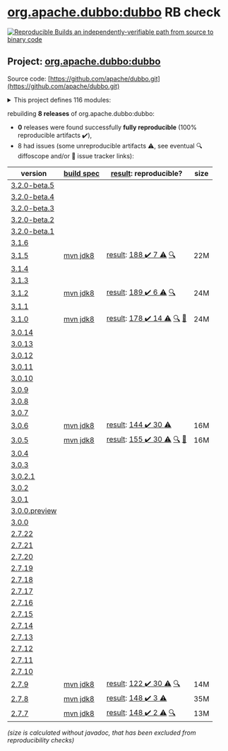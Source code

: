 [org.apache.dubbo:dubbo](https://search.maven.org/artifact/org.apache.dubbo/dubbo/) RB check
=======

[![Reproducible Builds](https://reproducible-builds.org/images/logos/rb.svg) an independently-verifiable path from source to binary code](https://reproducible-builds.org/)

## Project: [org.apache.dubbo:dubbo](https://search.maven.org/artifact/org.apache.dubbo/dubbo/)

Source code: [https://github.com/apache/dubbo.git](https://github.com/apache/dubbo.git)

<details><summary>This project defines 116 modules:</summary>

* [org.apache.dubbo:dubbo](https://search.maven.org/artifact/org.apache.dubbo/dubbo/)
* [org.apache.dubbo:dubbo-auth](https://search.maven.org/artifact/org.apache.dubbo/dubbo-auth/)
* [org.apache.dubbo:dubbo-bom](https://search.maven.org/artifact/org.apache.dubbo/dubbo-bom/)
* [org.apache.dubbo:dubbo-cluster](https://search.maven.org/artifact/org.apache.dubbo/dubbo-cluster/)
* [org.apache.dubbo:dubbo-common](https://search.maven.org/artifact/org.apache.dubbo/dubbo-common/)
* [org.apache.dubbo:dubbo-compatible](https://search.maven.org/artifact/org.apache.dubbo/dubbo-compatible/)
* [org.apache.dubbo:dubbo-compiler](https://search.maven.org/artifact/org.apache.dubbo/dubbo-compiler/)
* [org.apache.dubbo:dubbo-config](https://search.maven.org/artifact/org.apache.dubbo/dubbo-config/)
* [org.apache.dubbo:dubbo-config-api](https://search.maven.org/artifact/org.apache.dubbo/dubbo-config-api/)
* [org.apache.dubbo:dubbo-config-spring](https://search.maven.org/artifact/org.apache.dubbo/dubbo-config-spring/)
* [org.apache.dubbo:dubbo-configcenter](https://search.maven.org/artifact/org.apache.dubbo/dubbo-configcenter/)
* [org.apache.dubbo:dubbo-configcenter-apollo](https://search.maven.org/artifact/org.apache.dubbo/dubbo-configcenter-apollo/)
* [org.apache.dubbo:dubbo-configcenter-consul](https://search.maven.org/artifact/org.apache.dubbo/dubbo-configcenter-consul/)
* [org.apache.dubbo:dubbo-configcenter-etcd](https://search.maven.org/artifact/org.apache.dubbo/dubbo-configcenter-etcd/)
* [org.apache.dubbo:dubbo-configcenter-nacos](https://search.maven.org/artifact/org.apache.dubbo/dubbo-configcenter-nacos/)
* [org.apache.dubbo:dubbo-configcenter-zookeeper](https://search.maven.org/artifact/org.apache.dubbo/dubbo-configcenter-zookeeper/)
* [org.apache.dubbo:dubbo-container](https://search.maven.org/artifact/org.apache.dubbo/dubbo-container/)
* [org.apache.dubbo:dubbo-container-api](https://search.maven.org/artifact/org.apache.dubbo/dubbo-container-api/)
* [org.apache.dubbo:dubbo-container-log4j](https://search.maven.org/artifact/org.apache.dubbo/dubbo-container-log4j/)
* [org.apache.dubbo:dubbo-container-logback](https://search.maven.org/artifact/org.apache.dubbo/dubbo-container-logback/)
* [org.apache.dubbo:dubbo-container-spring](https://search.maven.org/artifact/org.apache.dubbo/dubbo-container-spring/)
* [org.apache.dubbo:dubbo-dependencies](https://search.maven.org/artifact/org.apache.dubbo/dubbo-dependencies/)
* [org.apache.dubbo:dubbo-dependencies-bom](https://search.maven.org/artifact/org.apache.dubbo/dubbo-dependencies-bom/)
* [org.apache.dubbo:dubbo-dependencies-zookeeper](https://search.maven.org/artifact/org.apache.dubbo/dubbo-dependencies-zookeeper/)
* [org.apache.dubbo:dubbo-dependencies-zookeeper-curator5](https://search.maven.org/artifact/org.apache.dubbo/dubbo-dependencies-zookeeper-curator5/)
* [org.apache.dubbo:dubbo-distribution](https://search.maven.org/artifact/org.apache.dubbo/dubbo-distribution/)
* [org.apache.dubbo:dubbo-filter](https://search.maven.org/artifact/org.apache.dubbo/dubbo-filter/)
* [org.apache.dubbo:dubbo-filter-cache](https://search.maven.org/artifact/org.apache.dubbo/dubbo-filter-cache/)
* [org.apache.dubbo:dubbo-filter-validation](https://search.maven.org/artifact/org.apache.dubbo/dubbo-filter-validation/)
* [org.apache.dubbo:dubbo-kubernetes](https://search.maven.org/artifact/org.apache.dubbo/dubbo-kubernetes/)
* [org.apache.dubbo:dubbo-metadata](https://search.maven.org/artifact/org.apache.dubbo/dubbo-metadata/)
* [org.apache.dubbo:dubbo-metadata-api](https://search.maven.org/artifact/org.apache.dubbo/dubbo-metadata-api/)
* [org.apache.dubbo:dubbo-metadata-definition-protobuf](https://search.maven.org/artifact/org.apache.dubbo/dubbo-metadata-definition-protobuf/)
* [org.apache.dubbo:dubbo-metadata-processor](https://search.maven.org/artifact/org.apache.dubbo/dubbo-metadata-processor/)
* [org.apache.dubbo:dubbo-metadata-report-consul](https://search.maven.org/artifact/org.apache.dubbo/dubbo-metadata-report-consul/)
* [org.apache.dubbo:dubbo-metadata-report-etcd](https://search.maven.org/artifact/org.apache.dubbo/dubbo-metadata-report-etcd/)
* [org.apache.dubbo:dubbo-metadata-report-nacos](https://search.maven.org/artifact/org.apache.dubbo/dubbo-metadata-report-nacos/)
* [org.apache.dubbo:dubbo-metadata-report-redis](https://search.maven.org/artifact/org.apache.dubbo/dubbo-metadata-report-redis/)
* [org.apache.dubbo:dubbo-metadata-report-zookeeper](https://search.maven.org/artifact/org.apache.dubbo/dubbo-metadata-report-zookeeper/)
* [org.apache.dubbo:dubbo-metrics](https://search.maven.org/artifact/org.apache.dubbo/dubbo-metrics/)
* [org.apache.dubbo:dubbo-metrics-api](https://search.maven.org/artifact/org.apache.dubbo/dubbo-metrics-api/)
* [org.apache.dubbo:dubbo-metrics-prometheus](https://search.maven.org/artifact/org.apache.dubbo/dubbo-metrics-prometheus/)
* [org.apache.dubbo:dubbo-monitor](https://search.maven.org/artifact/org.apache.dubbo/dubbo-monitor/)
* [org.apache.dubbo:dubbo-monitor-api](https://search.maven.org/artifact/org.apache.dubbo/dubbo-monitor-api/)
* [org.apache.dubbo:dubbo-monitor-default](https://search.maven.org/artifact/org.apache.dubbo/dubbo-monitor-default/)
* [org.apache.dubbo:dubbo-native](https://search.maven.org/artifact/org.apache.dubbo/dubbo-native/)
* [org.apache.dubbo:dubbo-native-plugin](https://search.maven.org/artifact/org.apache.dubbo/dubbo-native-plugin/)
* [org.apache.dubbo:dubbo-parent](https://search.maven.org/artifact/org.apache.dubbo/dubbo-parent/)
* [org.apache.dubbo:dubbo-plugin](https://search.maven.org/artifact/org.apache.dubbo/dubbo-plugin/)
* [org.apache.dubbo:dubbo-qos](https://search.maven.org/artifact/org.apache.dubbo/dubbo-qos/)
* [org.apache.dubbo:dubbo-reactive](https://search.maven.org/artifact/org.apache.dubbo/dubbo-reactive/)
* [org.apache.dubbo:dubbo-registry](https://search.maven.org/artifact/org.apache.dubbo/dubbo-registry/)
* [org.apache.dubbo:dubbo-registry-api](https://search.maven.org/artifact/org.apache.dubbo/dubbo-registry-api/)
* [org.apache.dubbo:dubbo-registry-consul](https://search.maven.org/artifact/org.apache.dubbo/dubbo-registry-consul/)
* [org.apache.dubbo:dubbo-registry-default](https://search.maven.org/artifact/org.apache.dubbo/dubbo-registry-default/)
* [org.apache.dubbo:dubbo-registry-dns](https://search.maven.org/artifact/org.apache.dubbo/dubbo-registry-dns/)
* [org.apache.dubbo:dubbo-registry-etcd3](https://search.maven.org/artifact/org.apache.dubbo/dubbo-registry-etcd3/)
* [org.apache.dubbo:dubbo-registry-eureka](https://search.maven.org/artifact/org.apache.dubbo/dubbo-registry-eureka/)
* [org.apache.dubbo:dubbo-registry-kubernetes](https://search.maven.org/artifact/org.apache.dubbo/dubbo-registry-kubernetes/)
* [org.apache.dubbo:dubbo-registry-multicast](https://search.maven.org/artifact/org.apache.dubbo/dubbo-registry-multicast/)
* [org.apache.dubbo:dubbo-registry-multiple](https://search.maven.org/artifact/org.apache.dubbo/dubbo-registry-multiple/)
* [org.apache.dubbo:dubbo-registry-nacos](https://search.maven.org/artifact/org.apache.dubbo/dubbo-registry-nacos/)
* [org.apache.dubbo:dubbo-registry-redis](https://search.maven.org/artifact/org.apache.dubbo/dubbo-registry-redis/)
* [org.apache.dubbo:dubbo-registry-sofa](https://search.maven.org/artifact/org.apache.dubbo/dubbo-registry-sofa/)
* [org.apache.dubbo:dubbo-registry-xds](https://search.maven.org/artifact/org.apache.dubbo/dubbo-registry-xds/)
* [org.apache.dubbo:dubbo-registry-zookeeper](https://search.maven.org/artifact/org.apache.dubbo/dubbo-registry-zookeeper/)
* [org.apache.dubbo:dubbo-remoting](https://search.maven.org/artifact/org.apache.dubbo/dubbo-remoting/)
* [org.apache.dubbo:dubbo-remoting-api](https://search.maven.org/artifact/org.apache.dubbo/dubbo-remoting-api/)
* [org.apache.dubbo:dubbo-remoting-etcd3](https://search.maven.org/artifact/org.apache.dubbo/dubbo-remoting-etcd3/)
* [org.apache.dubbo:dubbo-remoting-grizzly](https://search.maven.org/artifact/org.apache.dubbo/dubbo-remoting-grizzly/)
* [org.apache.dubbo:dubbo-remoting-http](https://search.maven.org/artifact/org.apache.dubbo/dubbo-remoting-http/)
* [org.apache.dubbo:dubbo-remoting-mina](https://search.maven.org/artifact/org.apache.dubbo/dubbo-remoting-mina/)
* [org.apache.dubbo:dubbo-remoting-netty](https://search.maven.org/artifact/org.apache.dubbo/dubbo-remoting-netty/)
* [org.apache.dubbo:dubbo-remoting-netty4](https://search.maven.org/artifact/org.apache.dubbo/dubbo-remoting-netty4/)
* [org.apache.dubbo:dubbo-remoting-p2p](https://search.maven.org/artifact/org.apache.dubbo/dubbo-remoting-p2p/)
* [org.apache.dubbo:dubbo-remoting-redis](https://search.maven.org/artifact/org.apache.dubbo/dubbo-remoting-redis/)
* [org.apache.dubbo:dubbo-remoting-zookeeper](https://search.maven.org/artifact/org.apache.dubbo/dubbo-remoting-zookeeper/)
* [org.apache.dubbo:dubbo-remoting-zookeeper-curator5](https://search.maven.org/artifact/org.apache.dubbo/dubbo-remoting-zookeeper-curator5/)
* [org.apache.dubbo:dubbo-rpc](https://search.maven.org/artifact/org.apache.dubbo/dubbo-rpc/)
* [org.apache.dubbo:dubbo-rpc-api](https://search.maven.org/artifact/org.apache.dubbo/dubbo-rpc-api/)
* [org.apache.dubbo:dubbo-rpc-dubbo](https://search.maven.org/artifact/org.apache.dubbo/dubbo-rpc-dubbo/)
* [org.apache.dubbo:dubbo-rpc-grpc](https://search.maven.org/artifact/org.apache.dubbo/dubbo-rpc-grpc/)
* [org.apache.dubbo:dubbo-rpc-hessian](https://search.maven.org/artifact/org.apache.dubbo/dubbo-rpc-hessian/)
* [org.apache.dubbo:dubbo-rpc-http](https://search.maven.org/artifact/org.apache.dubbo/dubbo-rpc-http/)
* [org.apache.dubbo:dubbo-rpc-injvm](https://search.maven.org/artifact/org.apache.dubbo/dubbo-rpc-injvm/)
* [org.apache.dubbo:dubbo-rpc-memcached](https://search.maven.org/artifact/org.apache.dubbo/dubbo-rpc-memcached/)
* [org.apache.dubbo:dubbo-rpc-native-thrift](https://search.maven.org/artifact/org.apache.dubbo/dubbo-rpc-native-thrift/)
* [org.apache.dubbo:dubbo-rpc-redis](https://search.maven.org/artifact/org.apache.dubbo/dubbo-rpc-redis/)
* [org.apache.dubbo:dubbo-rpc-rest](https://search.maven.org/artifact/org.apache.dubbo/dubbo-rpc-rest/)
* [org.apache.dubbo:dubbo-rpc-rmi](https://search.maven.org/artifact/org.apache.dubbo/dubbo-rpc-rmi/)
* [org.apache.dubbo:dubbo-rpc-thrift](https://search.maven.org/artifact/org.apache.dubbo/dubbo-rpc-thrift/)
* [org.apache.dubbo:dubbo-rpc-triple](https://search.maven.org/artifact/org.apache.dubbo/dubbo-rpc-triple/)
* [org.apache.dubbo:dubbo-rpc-webservice](https://search.maven.org/artifact/org.apache.dubbo/dubbo-rpc-webservice/)
* [org.apache.dubbo:dubbo-rpc-xml](https://search.maven.org/artifact/org.apache.dubbo/dubbo-rpc-xml/)
* [org.apache.dubbo:dubbo-serialization](https://search.maven.org/artifact/org.apache.dubbo/dubbo-serialization/)
* [org.apache.dubbo:dubbo-serialization-api](https://search.maven.org/artifact/org.apache.dubbo/dubbo-serialization-api/)
* [org.apache.dubbo:dubbo-serialization-avro](https://search.maven.org/artifact/org.apache.dubbo/dubbo-serialization-avro/)
* [org.apache.dubbo:dubbo-serialization-fastjson](https://search.maven.org/artifact/org.apache.dubbo/dubbo-serialization-fastjson/)
* [org.apache.dubbo:dubbo-serialization-fastjson2](https://search.maven.org/artifact/org.apache.dubbo/dubbo-serialization-fastjson2/)
* [org.apache.dubbo:dubbo-serialization-fst](https://search.maven.org/artifact/org.apache.dubbo/dubbo-serialization-fst/)
* [org.apache.dubbo:dubbo-serialization-gson](https://search.maven.org/artifact/org.apache.dubbo/dubbo-serialization-gson/)
* [org.apache.dubbo:dubbo-serialization-hessian2](https://search.maven.org/artifact/org.apache.dubbo/dubbo-serialization-hessian2/)
* [org.apache.dubbo:dubbo-serialization-jdk](https://search.maven.org/artifact/org.apache.dubbo/dubbo-serialization-jdk/)
* [org.apache.dubbo:dubbo-serialization-kryo](https://search.maven.org/artifact/org.apache.dubbo/dubbo-serialization-kryo/)
* [org.apache.dubbo:dubbo-serialization-native-hession](https://search.maven.org/artifact/org.apache.dubbo/dubbo-serialization-native-hession/)
* [org.apache.dubbo:dubbo-serialization-protobuf](https://search.maven.org/artifact/org.apache.dubbo/dubbo-serialization-protobuf/)
* [org.apache.dubbo:dubbo-serialization-protostuff](https://search.maven.org/artifact/org.apache.dubbo/dubbo-serialization-protostuff/)
* [org.apache.dubbo:dubbo-serialization-test](https://search.maven.org/artifact/org.apache.dubbo/dubbo-serialization-test/)
* [org.apache.dubbo:dubbo-spring-boot](https://search.maven.org/artifact/org.apache.dubbo/dubbo-spring-boot/)
* [org.apache.dubbo:dubbo-spring-boot-actuator](https://search.maven.org/artifact/org.apache.dubbo/dubbo-spring-boot-actuator/)
* [org.apache.dubbo:dubbo-spring-boot-actuator-compatible](https://search.maven.org/artifact/org.apache.dubbo/dubbo-spring-boot-actuator-compatible/)
* [org.apache.dubbo:dubbo-spring-boot-autoconfigure](https://search.maven.org/artifact/org.apache.dubbo/dubbo-spring-boot-autoconfigure/)
* [org.apache.dubbo:dubbo-spring-boot-autoconfigure-compatible](https://search.maven.org/artifact/org.apache.dubbo/dubbo-spring-boot-autoconfigure-compatible/)
* [org.apache.dubbo:dubbo-spring-boot-compatible](https://search.maven.org/artifact/org.apache.dubbo/dubbo-spring-boot-compatible/)
* [org.apache.dubbo:dubbo-spring-boot-starter](https://search.maven.org/artifact/org.apache.dubbo/dubbo-spring-boot-starter/)
* [org.apache.dubbo:dubbo-xds](https://search.maven.org/artifact/org.apache.dubbo/dubbo-xds/)
</details>

rebuilding **8 releases** of org.apache.dubbo:dubbo:
- **0** releases were found successfully **fully reproducible** (100% reproducible artifacts :heavy_check_mark:),
- 8 had issues (some unreproducible artifacts :warning:, see eventual :mag: diffoscope and/or :memo: issue tracker links):

| version | [build spec](/BUILDSPEC.md) | [result](https://reproducible-builds.org/docs/jvm/): reproducible? | size |
| -- | --------- | ------ | -- |
| [3.2.0-beta.5](https://search.maven.org/artifact/org.apache.dubbo/dubbo/3.2.0-beta.5/pom) | | | |
| [3.2.0-beta.4](https://search.maven.org/artifact/org.apache.dubbo/dubbo/3.2.0-beta.4/pom) | | | |
| [3.2.0-beta.3](https://search.maven.org/artifact/org.apache.dubbo/dubbo/3.2.0-beta.3/pom) | | | |
| [3.2.0-beta.2](https://search.maven.org/artifact/org.apache.dubbo/dubbo/3.2.0-beta.2/pom) | | | |
| [3.2.0-beta.1](https://search.maven.org/artifact/org.apache.dubbo/dubbo/3.2.0-beta.1/pom) | | | |
| [3.1.6](https://search.maven.org/artifact/org.apache.dubbo/dubbo/3.1.6/pom) | | | |
| [3.1.5](https://search.maven.org/artifact/org.apache.dubbo/dubbo/3.1.5/pom) | [mvn jdk8](dubbo-3.1.5.buildspec) | [result](dubbo-parent-3.1.5.buildinfo): [188 :heavy_check_mark:  7 :warning:](dubbo-parent-3.1.5.buildcompare) [:mag:](dubbo-parent-3.1.5.diffoscope) | 22M |
| [3.1.4](https://search.maven.org/artifact/org.apache.dubbo/dubbo/3.1.4/pom) | | | |
| [3.1.3](https://search.maven.org/artifact/org.apache.dubbo/dubbo/3.1.3/pom) | | | |
| [3.1.2](https://search.maven.org/artifact/org.apache.dubbo/dubbo/3.1.2/pom) | [mvn jdk8](dubbo-3.1.2.buildspec) | [result](dubbo-parent-3.1.2.buildinfo): [189 :heavy_check_mark:  6 :warning:](dubbo-parent-3.1.2.buildcompare) [:mag:](dubbo-parent-3.1.2.diffoscope) | 24M |
| [3.1.1](https://search.maven.org/artifact/org.apache.dubbo/dubbo/3.1.1/pom) | | | |
| [3.1.0](https://search.maven.org/artifact/org.apache.dubbo/dubbo/3.1.0/pom) | [mvn jdk8](dubbo-3.1.0.buildspec) | [result](dubbo-parent-3.1.0.buildinfo): [178 :heavy_check_mark:  14 :warning:](dubbo-parent-3.1.0.buildcompare) [:mag:](dubbo-parent-3.1.0.diffoscope) [:memo:](https://github.com/apache/dubbo/pull/10700) | 24M |
| [3.0.14](https://search.maven.org/artifact/org.apache.dubbo/dubbo/3.0.14/pom) | | | |
| [3.0.13](https://search.maven.org/artifact/org.apache.dubbo/dubbo/3.0.13/pom) | | | |
| [3.0.12](https://search.maven.org/artifact/org.apache.dubbo/dubbo/3.0.12/pom) | | | |
| [3.0.11](https://search.maven.org/artifact/org.apache.dubbo/dubbo/3.0.11/pom) | | | |
| [3.0.10](https://search.maven.org/artifact/org.apache.dubbo/dubbo/3.0.10/pom) | | | |
| [3.0.9](https://search.maven.org/artifact/org.apache.dubbo/dubbo/3.0.9/pom) | | | |
| [3.0.8](https://search.maven.org/artifact/org.apache.dubbo/dubbo/3.0.8/pom) | | | |
| [3.0.7](https://search.maven.org/artifact/org.apache.dubbo/dubbo/3.0.7/pom) | | | |
| [3.0.6](https://search.maven.org/artifact/org.apache.dubbo/dubbo/3.0.6/pom) | [mvn jdk8](dubbo-3.0.6.buildspec) | [result](dubbo-parent-3.0.6.buildinfo): [144 :heavy_check_mark:  30 :warning:](dubbo-parent-3.0.6.buildcompare) | 16M |
| [3.0.5](https://search.maven.org/artifact/org.apache.dubbo/dubbo/3.0.5/pom) | [mvn jdk8](dubbo-3.0.5.buildspec) | [result](dubbo-parent-3.0.5.buildinfo): [155 :heavy_check_mark:  30 :warning:](dubbo-parent-3.0.5.buildcompare) [:mag:](dubbo-parent-3.0.5.diffoscope) [:memo:](https://github.com/apache/dubbo/pull/10067) | 16M |
| [3.0.4](https://search.maven.org/artifact/org.apache.dubbo/dubbo/3.0.4/pom) | | | |
| [3.0.3](https://search.maven.org/artifact/org.apache.dubbo/dubbo/3.0.3/pom) | | | |
| [3.0.2.1](https://search.maven.org/artifact/org.apache.dubbo/dubbo/3.0.2.1/pom) | | | |
| [3.0.2](https://search.maven.org/artifact/org.apache.dubbo/dubbo/3.0.2/pom) | | | |
| [3.0.1](https://search.maven.org/artifact/org.apache.dubbo/dubbo/3.0.1/pom) | | | |
| [3.0.0.preview](https://search.maven.org/artifact/org.apache.dubbo/dubbo/3.0.0.preview/pom) | | | |
| [3.0.0](https://search.maven.org/artifact/org.apache.dubbo/dubbo/3.0.0/pom) | | | |
| [2.7.22](https://search.maven.org/artifact/org.apache.dubbo/dubbo/2.7.22/pom) | | | |
| [2.7.21](https://search.maven.org/artifact/org.apache.dubbo/dubbo/2.7.21/pom) | | | |
| [2.7.20](https://search.maven.org/artifact/org.apache.dubbo/dubbo/2.7.20/pom) | | | |
| [2.7.19](https://search.maven.org/artifact/org.apache.dubbo/dubbo/2.7.19/pom) | | | |
| [2.7.18](https://search.maven.org/artifact/org.apache.dubbo/dubbo/2.7.18/pom) | | | |
| [2.7.17](https://search.maven.org/artifact/org.apache.dubbo/dubbo/2.7.17/pom) | | | |
| [2.7.16](https://search.maven.org/artifact/org.apache.dubbo/dubbo/2.7.16/pom) | | | |
| [2.7.15](https://search.maven.org/artifact/org.apache.dubbo/dubbo/2.7.15/pom) | | | |
| [2.7.14](https://search.maven.org/artifact/org.apache.dubbo/dubbo/2.7.14/pom) | | | |
| [2.7.13](https://search.maven.org/artifact/org.apache.dubbo/dubbo/2.7.13/pom) | | | |
| [2.7.12](https://search.maven.org/artifact/org.apache.dubbo/dubbo/2.7.12/pom) | | | |
| [2.7.11](https://search.maven.org/artifact/org.apache.dubbo/dubbo/2.7.11/pom) | | | |
| [2.7.10](https://search.maven.org/artifact/org.apache.dubbo/dubbo/2.7.10/pom) | | | |
| [2.7.9](https://search.maven.org/artifact/org.apache.dubbo/dubbo/2.7.9/pom) | [mvn jdk8](dubbo-2.7.9.buildspec) | [result](dubbo-parent-2.7.9.buildinfo): [122 :heavy_check_mark:  30 :warning:](dubbo-parent-2.7.9.buildcompare) [:mag:](https://github.com/jvm-repo-rebuild/reproducible-central/blob/master/content/org/apache/dubbo/dubbo-parent-2.7.9.diffoscope) | 14M |
| [2.7.8](https://search.maven.org/artifact/org.apache.dubbo/dubbo/2.7.8/pom) | [mvn jdk8](dubbo-2.7.8.buildspec) | [result](dubbo-metadata-processor-2.7.8.buildinfo): [148 :heavy_check_mark:  3 :warning:](dubbo-metadata-processor-2.7.8.buildcompare) | 35M |
| [2.7.7](https://search.maven.org/artifact/org.apache.dubbo/dubbo/2.7.7/pom) | [mvn jdk8](dubbo-2.7.7.buildspec) | [result](dubbo-parent-2.7.7.buildinfo): [148 :heavy_check_mark:  2 :warning:](dubbo-parent-2.7.7.buildcompare) [:mag:](https://github.com/jvm-repo-rebuild/reproducible-central/blob/master/content/org/apache/dubbo/dubbo-parent-2.7.7.diffoscope) | 13M |

<i>(size is calculated without javadoc, that has been excluded from reproducibility checks)</i>

